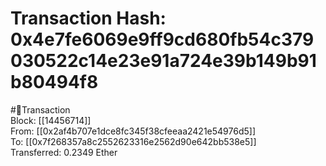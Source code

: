 
Transaction Hash: 0x4e7fe6069e9ff9cd680fb54c379030522c14e23e91a724e39b149b91b80494f8
====================================================================================
  
#💸Transaction  
Block: [[14456714]]  
From: [[0x2af4b707e1dce8fc345f38cfeeaa2421e54976d5]]  
To: [[0x7f268357a8c2552623316e2562d90e642bb538e5]]  
Transferred: 0.2349 Ether
